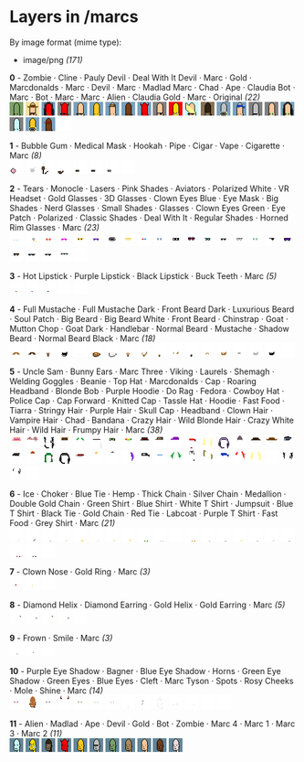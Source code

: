 # Layers in /marcs

By image format (mime type):
- image/png _(171)_


**0** -  Zombie · Cline · Pauly Devil · Deal With It Devil · Marc · Gold · Marcdonalds · Marc · Devil · Marc · Madlad Marc · Chad · Ape · Claudia Bot · Marc · Bot · Marc · Marc · Alien · Claudia Gold · Marc · Original  _(22)_ <br>
![](0_0.png "0 - Zombie") 
![](0_1.png "1 - Cline") 
![](0_2.png "2 - Pauly Devil") 
![](0_3.png "3 - Deal With It Devil") 
![](0_4.png "4 - Marc") 
![](0_5.png "5 - Gold") 
![](0_6.png "6 - Marcdonalds") 
![](0_7.png "7 - Marc") 
![](0_8.png "8 - Devil") 
![](0_9.png "9 - Marc") 
![](0_10.png "10 - Madlad Marc") 
![](0_11.png "11 - Chad") 
![](0_12.png "12 - Ape") 
![](0_13.png "13 - Claudia Bot") 
![](0_14.png "14 - Marc") 
![](0_15.png "15 - Bot") 
![](0_16.png "16 - Marc") 
![](0_17.png "17 - Marc") 
![](0_18.png "18 - Alien") 
![](0_19.png "19 - Claudia Gold") 
![](0_20.png "20 - Marc") 
![](0_21.png "21 - Original") 


**1** -  Bubble Gum · Medical Mask · Hookah · Pipe · Cigar · Vape · Cigarette · Marc  _(8)_ <br>
![](1_0.png "0 - Bubble Gum") 
![](1_1.png "1 - Medical Mask") 
![](1_2.png "2 - Hookah") 
![](1_3.png "3 - Pipe") 
![](1_4.png "4 - Cigar") 
![](1_5.png "5 - Vape") 
![](1_6.png "6 - Cigarette") 
![](1_7.png "7 - Marc") 


**2** -  Tears · Monocle · Lasers · Pink Shades · Aviators · Polarized White · VR Headset · Gold Glasses · 3D Glasses · Clown Eyes Blue · Eye Mask · Big Shades · Nerd Glasses · Small Shades · Glasses · Clown Eyes Green · Eye Patch · Polarized · Classic Shades · Deal With It · Regular Shades · Horned Rim Glasses · Marc  _(23)_ <br>
![](2_0.png "0 - Tears") 
![](2_1.png "1 - Monocle") 
![](2_2.png "2 - Lasers") 
![](2_3.png "3 - Pink Shades") 
![](2_4.png "4 - Aviators") 
![](2_5.png "5 - Polarized White") 
![](2_6.png "6 - VR Headset") 
![](2_7.png "7 - Gold Glasses") 
![](2_8.png "8 - 3D Glasses") 
![](2_9.png "9 - Clown Eyes Blue") 
![](2_10.png "10 - Eye Mask") 
![](2_11.png "11 - Big Shades") 
![](2_12.png "12 - Nerd Glasses") 
![](2_13.png "13 - Small Shades") 
![](2_14.png "14 - Glasses") 
![](2_15.png "15 - Clown Eyes Green") 
![](2_16.png "16 - Eye Patch") 
![](2_17.png "17 - Polarized") 
![](2_18.png "18 - Classic Shades") 
![](2_19.png "19 - Deal With It") 
![](2_20.png "20 - Regular Shades") 
![](2_21.png "21 - Horned Rim Glasses") 
![](2_22.png "22 - Marc") 


**3** -  Hot Lipstick · Purple Lipstick · Black Lipstick · Buck Teeth · Marc  _(5)_ <br>
![](3_0.png "0 - Hot Lipstick") 
![](3_1.png "1 - Purple Lipstick") 
![](3_2.png "2 - Black Lipstick") 
![](3_3.png "3 - Buck Teeth") 
![](3_4.png "4 - Marc") 


**4** -  Full Mustache · Full Mustache Dark · Front Beard Dark · Luxurious Beard · Soul Patch · Big Beard · Big Beard White · Front Beard · Chinstrap · Goat · Mutton Chop · Goat Dark · Handlebar · Normal Beard · Mustache · Shadow Beard · Normal Beard Black · Marc  _(18)_ <br>
![](4_0.png "0 - Full Mustache") 
![](4_1.png "1 - Full Mustache Dark") 
![](4_2.png "2 - Front Beard Dark") 
![](4_3.png "3 - Luxurious Beard") 
![](4_4.png "4 - Soul Patch") 
![](4_5.png "5 - Big Beard") 
![](4_6.png "6 - Big Beard White") 
![](4_7.png "7 - Front Beard") 
![](4_8.png "8 - Chinstrap") 
![](4_9.png "9 - Goat") 
![](4_10.png "10 - Mutton Chop") 
![](4_11.png "11 - Goat Dark") 
![](4_12.png "12 - Handlebar") 
![](4_13.png "13 - Normal Beard") 
![](4_14.png "14 - Mustache") 
![](4_15.png "15 - Shadow Beard") 
![](4_16.png "16 - Normal Beard Black") 
![](4_17.png "17 - Marc") 


**5** -  Uncle Sam · Bunny Ears · Marc Three · Viking · Laurels · Shemagh · Welding Goggles · Beanie · Top Hat · Marcdonalds · Cap · Roaring Headband · Blonde Bob · Purple Hoodie · Do Rag · Fedora · Cowboy Hat · Police Cap · Cap Forward · Knitted Cap · Tassle Hat · Hoodie · Fast Food · Tiarra · Stringy Hair · Purple Hair · Skull Cap · Headband · Clown Hair · Vampire Hair · Chad · Bandana · Crazy Hair · Wild Blonde Hair · Crazy White Hair · Wild Hair · Frumpy Hair · Marc  _(38)_ <br>
![](5_0.png "0 - Uncle Sam") 
![](5_1.png "1 - Bunny Ears") 
![](5_2.png "2 - Marc Three") 
![](5_3.png "3 - Viking") 
![](5_4.png "4 - Laurels") 
![](5_5.png "5 - Shemagh") 
![](5_6.png "6 - Welding Goggles") 
![](5_7.png "7 - Beanie") 
![](5_8.png "8 - Top Hat") 
![](5_9.png "9 - Marcdonalds") 
![](5_10.png "10 - Cap") 
![](5_11.png "11 - Roaring Headband") 
![](5_12.png "12 - Blonde Bob") 
![](5_13.png "13 - Purple Hoodie") 
![](5_14.png "14 - Do Rag") 
![](5_15.png "15 - Fedora") 
![](5_16.png "16 - Cowboy Hat") 
![](5_17.png "17 - Police Cap") 
![](5_18.png "18 - Cap Forward") 
![](5_19.png "19 - Knitted Cap") 
![](5_20.png "20 - Tassle Hat") 
![](5_21.png "21 - Hoodie") 
![](5_22.png "22 - Fast Food") 
![](5_23.png "23 - Tiarra") 
![](5_24.png "24 - Stringy Hair") 
![](5_25.png "25 - Purple Hair") 
![](5_26.png "26 - Skull Cap") 
![](5_27.png "27 - Headband") 
![](5_28.png "28 - Clown Hair") 
![](5_29.png "29 - Vampire Hair") 
![](5_30.png "30 - Chad") 
![](5_31.png "31 - Bandana") 
![](5_32.png "32 - Crazy Hair") 
![](5_33.png "33 - Wild Blonde Hair") 
![](5_34.png "34 - Crazy White Hair") 
![](5_35.png "35 - Wild Hair") 
![](5_36.png "36 - Frumpy Hair") 
![](5_37.png "37 - Marc") 


**6** -  Ice · Choker · Blue Tie · Hemp · Thick Chain · Silver Chain · Medallion · Double Gold Chain · Green Shirt · Blue Shirt · White T Shirt · Jumpsuit · Blue T Shirt · Black Tie · Gold Chain · Red Tie · Labcoat · Purple T Shirt · Fast Food · Grey Shirt · Marc  _(21)_ <br>
![](6_0.png "0 - Ice") 
![](6_1.png "1 - Choker") 
![](6_2.png "2 - Blue Tie") 
![](6_3.png "3 - Hemp") 
![](6_4.png "4 - Thick Chain") 
![](6_5.png "5 - Silver Chain") 
![](6_6.png "6 - Medallion") 
![](6_7.png "7 - Double Gold Chain") 
![](6_8.png "8 - Green Shirt") 
![](6_9.png "9 - Blue Shirt") 
![](6_10.png "10 - White T Shirt") 
![](6_11.png "11 - Jumpsuit") 
![](6_12.png "12 - Blue T Shirt") 
![](6_13.png "13 - Black Tie") 
![](6_14.png "14 - Gold Chain") 
![](6_15.png "15 - Red Tie") 
![](6_16.png "16 - Labcoat") 
![](6_17.png "17 - Purple T Shirt") 
![](6_18.png "18 - Fast Food") 
![](6_19.png "19 - Grey Shirt") 
![](6_20.png "20 - Marc") 


**7** -  Clown Nose · Gold Ring · Marc  _(3)_ <br>
![](7_0.png "0 - Clown Nose") 
![](7_1.png "1 - Gold Ring") 
![](7_2.png "2 - Marc") 


**8** -  Diamond Helix · Diamond Earring · Gold Helix · Gold Earring · Marc  _(5)_ <br>
![](8_0.png "0 - Diamond Helix") 
![](8_1.png "1 - Diamond Earring") 
![](8_2.png "2 - Gold Helix") 
![](8_3.png "3 - Gold Earring") 
![](8_4.png "4 - Marc") 


**9** -  Frown · Smile · Marc  _(3)_ <br>
![](9_0.png "0 - Frown") 
![](9_1.png "1 - Smile") 
![](9_2.png "2 - Marc") 


**10** -  Purple Eye Shadow · Bagner · Blue Eye Shadow · Horns · Green Eye Shadow · Green Eyes · Blue Eyes · Cleft · Marc Tyson · Spots · Rosy Cheeks · Mole · Shine · Marc  _(14)_ <br>
![](10_0.png "0 - Purple Eye Shadow") 
![](10_1.png "1 - Bagner") 
![](10_2.png "2 - Blue Eye Shadow") 
![](10_3.png "3 - Horns") 
![](10_4.png "4 - Green Eye Shadow") 
![](10_5.png "5 - Green Eyes") 
![](10_6.png "6 - Blue Eyes") 
![](10_7.png "7 - Cleft") 
![](10_8.png "8 - Marc Tyson") 
![](10_9.png "9 - Spots") 
![](10_10.png "10 - Rosy Cheeks") 
![](10_11.png "11 - Mole") 
![](10_12.png "12 - Shine") 
![](10_13.png "13 - Marc") 


**11** -  Alien · Madlad · Ape · Devil · Gold · Bot · Zombie · Marc 4 · Marc 1 · Marc 3 · Marc 2  _(11)_ <br>
![](11_0.png "0 - Alien") 
![](11_1.png "1 - Madlad") 
![](11_2.png "2 - Ape") 
![](11_3.png "3 - Devil") 
![](11_4.png "4 - Gold") 
![](11_5.png "5 - Bot") 
![](11_6.png "6 - Zombie") 
![](11_7.png "7 - Marc 4") 
![](11_8.png "8 - Marc 1") 
![](11_9.png "9 - Marc 3") 
![](11_10.png "10 - Marc 2") 


